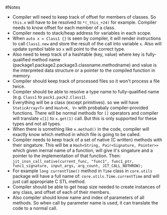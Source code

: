 #Notes
- Compiler will need to keep track of offset for members of classes. So `this.x` will have to be resolved to `*(_this_+24)` for example. Compiler needs to know offset for each member of a class.
- Compiler needs to stack/heap address for variables in each scope. 
- When `auto x = Class1 {}` is seen by compiler, it will render instructions to call `Class1.new` and store the result of the call into variable `x`. Also will update symbol table so `x` will point to the correct type. 
- Also need to keep track of a hashtable (key, value) where key is fully-qualified method name (package1.package2.package3.classname.methodname) and value is the interpreted data structure or a pointer to the compiled function in memory.
- Compiler should keep track of processed files so it won't process a file twice. 
- Compiler should be able to resolve a type name to fully-qualified name (e.g. `Class1` to `pack1.pack2.Class1`).
- Everything will be a class (except primitives). so we will have `StaticArray<T>` and `Hash<K, V>` with probabaly compiler-provided functions. There will be normal methods for `[]` operators and compiler will translate `x[1]` to `x.get(1)` call. But this is only supported for these types and not all types. 
- When there is something like `x.method()` in the code, compiler will exactly know which method in which file is going to be called.
- Compiler needs to keep track of a set of native (C written) methods with their singature. This will be a `Hash<String, Pair<Signature, Pointer>>` which given inernal name of a function, will give it's singature and a pointer to the implementation of that function. Then:
`jit_insn_call_native(current_func, "func1", func1_ptr, func1_signature, input_args, arg_count, JIT_CALL_NOTHROW);`
- For example `long currentTime()` method in `Time` class in `core.utils` package will have a full name of: `core.utils.Time.currentTime` and will just call appropriate C STL method.
- Compiler should be able to get heap size needed to create instances of any class, and offset of each of their members.
- Also compiler should know name and index of parameters of all methods. So when call by parameter name is used, it can translate the code to a normal call.
